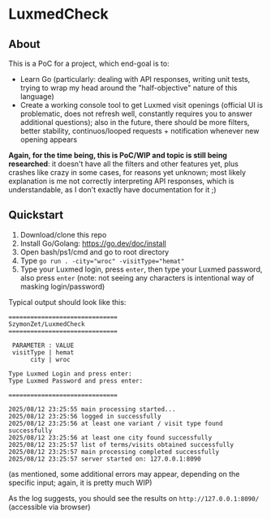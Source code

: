 # LuxmedCheck

## About

This is a PoC for a project, which end-goal is to:
* Learn Go (particularly: dealing with API responses, writing unit tests, trying to wrap my head around the "half-objective" nature of this language)
* Create a working console tool to get Luxmed visit openings (official UI is problematic, does not refresh well, constantly requires you to answer additional questions); also in the future, there should be more filters, better stability, continuos/looped requests + notification whenever new opening appears

**Again, for the time being, this is PoC/WIP and topic is still being researched**: it doesn't have all the filters and other features yet, plus crashes like crazy in some cases, for reasons yet unknown; most likely explanation is me not correctly interpreting API responses, which is understandable, as I don't exactly have documentation for it ;) 

## Quickstart

1. Download/clone this repo
2. Install Go/Golang: https://go.dev/doc/install
3. Open bash/ps1/cmd and go to root directory
4. Type `go run . -city="wroc" -visitType="hemat"`
5. Type your Luxmed login, press `enter`, then type your Luxmed password, also press `enter` (note: not seeing any characters is intentional way of masking login/password)

Typical output should look like this:
```
==============================
SzymonZet/LuxmedCheck
==============================

 PARAMETER : VALUE               
 visitType | hemat               
      city | wroc                

Type Luxmed Login and press enter: 
Type Luxmed Password and press enter: 

==============================

2025/08/12 23:25:55 main processing started...
2025/08/12 23:25:56 logged in successfully
2025/08/12 23:25:56 at least one variant / visit type found successfully
2025/08/12 23:25:56 at least one city found successfully
2025/08/12 23:25:57 list of terms/visits obtained successfully
2025/08/12 23:25:57 main processing completed successfully
2025/08/12 23:25:57 server started on: 127.0.0.1:8090
```
(as mentioned, some additional errors may appear, depending on the specific input; again, it is pretty much WIP)

As the log suggests, you should see the results on `http://127.0.0.1:8090/` (accessible via browser)